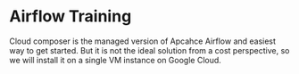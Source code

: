 # Airflow Training
Cloud composer is the managed version of Apcahce Airflow and easiest way to get started. But it is not the ideal solution from a cost perspective, so we will install it on a single VM instance on Google Cloud. 


